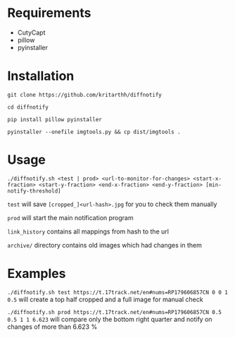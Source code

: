 # Requirements
  * CutyCapt
  * pillow
  * pyinstaller

# Installation
`git clone https://github.com/kritarthh/diffnotify`

`cd diffnotify`

`pip install pillow pyinstaller`

`pyinstaller --onefile imgtools.py && cp dist/imgtools .`

# Usage
`./diffnotify.sh <test | prod> <url-to-monitor-for-changes> <start-x-fraction> <start-y-fraction> <end-x-fraction> <end-y-fraction> [min-notify-threshold]`

`test` will save `[cropped_]<url-hash>.jpg` for you to check them manually

`prod` will start the main notification program

`link_history` contains all mappings from hash to the url

`archive/` directory contains old images which had changes in them

# Examples
`./diffnotify.sh test https://t.17track.net/en#nums=RP179606857CN 0 0 1 0.5` will create a top half cropped and a full image for manual check

`./diffnotify.sh prod https://t.17track.net/en#nums=RP179606857CN 0.5 0.5 1 1 6.623` will compare only the bottom right quarter and notify on changes of more than 6.623 %
